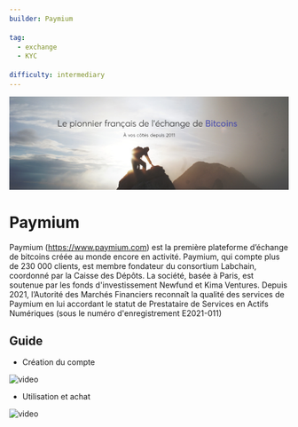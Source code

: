 ```yaml
---
builder: Paymium

tag:
  - exchange
  - KYC

difficulty: intermediary
---
```


![cover](assets/cover.jpeg)

# Paymium

Paymium (https://www.paymium.com) est la première plateforme d’échange de bitcoins créée au monde encore en activité. Paymium, qui compte plus de 230 000 clients, est membre fondateur du consortium Labchain, coordonné par la Caisse des Dépôts. La société, basée à Paris, est soutenue par les fonds d'investissement Newfund et Kima Ventures. Depuis 2021, l’Autorité des Marchés Financiers reconnaît la qualité des services de Paymium en lui accordant le statut de Prestataire de Services en Actifs Numériques (sous le numéro d'enregistrement E2021-011)

## Guide

- Création du compte

![video](https://youtu.be/fioQ7BvmFtI)

- Utilisation et achat

![video](https://youtu.be/JVizZzRmJf8)
